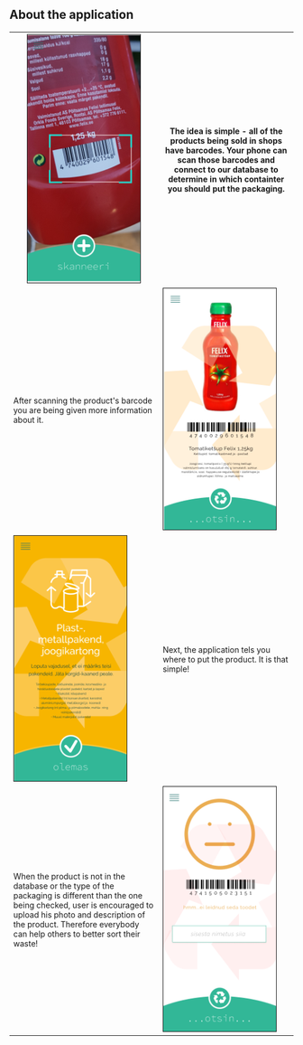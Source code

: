 <div>
  <h2>About the application</h2>
  <table style="width:100%">
  <tr>
    <th><img src="/assets/1.png" width="200px" border="1px"></th>
    <th><p>The idea is simple - all of the products being sold in shops have barcodes. Your phone can scan those barcodes and connect to our database to determine in which containter you should put the packaging.</p></th> 
  </tr>
  <tr>
    <td><p>After scanning the product's barcode you are being given more information about it. </p></td>
    <td><img src="/assets/2.png" width="200px" border="1px"></td>
  </tr>
  <tr>
    <td><img src="/assets/3.png" width="200px" border="1px"></td>
    <td><p>Next, the application tels you where to put the product. It is that simple!</p></td>
  </tr>
  <tr>
    <td><p>When the product is not in the database or the type of the packaging is different than the one being checked, user is encouraged to upload his photo and description of the product. Therefore everybody can help others to better sort their waste!</p></td>
    <td><img src="/assets/4.png" width="200px" border="1px"></td>
  </tr>
</table>
</div>
